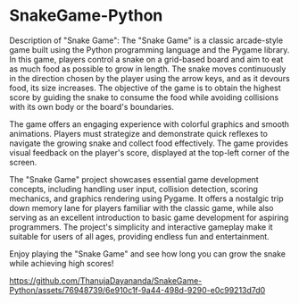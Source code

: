 # SnakeGame-Python
Description of "Snake Game":
The "Snake Game" is a classic arcade-style game built using the Python programming language and the Pygame library. 
In this game, players control a snake on a grid-based board and aim to eat as much food as possible to grow in length. 
The snake moves continuously in the direction chosen by the player using the arrow keys, and as it devours food, its size increases. 
The objective of the game is to obtain the highest score by guiding the snake to consume the food while avoiding collisions with its own body or the board's boundaries.

The game offers an engaging experience with colorful graphics and smooth animations. 
Players must strategize and demonstrate quick reflexes to navigate the growing snake and collect food effectively. 
The game provides visual feedback on the player's score, displayed at the top-left corner of the screen.

The "Snake Game" project showcases essential game development concepts, including handling user input, collision detection, scoring mechanics, and graphics rendering using Pygame. 
It offers a nostalgic trip down memory lane for players familiar with the classic game, while also serving as an excellent introduction to basic game development for aspiring programmers. 
The project's simplicity and interactive gameplay make it suitable for users of all ages, providing endless fun and entertainment. 

Enjoy playing the "Snake Game" and see how long you can grow the snake while achieving high scores!



https://github.com/ThanujaDayananda/SnakeGame-Python/assets/76948739/6e910c1f-9a44-498d-9290-e0c99213d7d0

